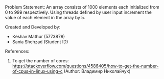 Problem Statement:
  An array consists of 1000 elements each initialized from 0 to 999 respectively. Using threads defined by user input increment the value of each element in the array by 5.

Created and Developed by:
- Keshav Mathur (5773878)
- Sania Shehzad (Student ID)

References:
1. To get the number of cores: https://stackoverflow.com/questions/4586405/how-to-get-the-number-of-cpus-in-linux-using-c (Author: Владимир Николайчук)
